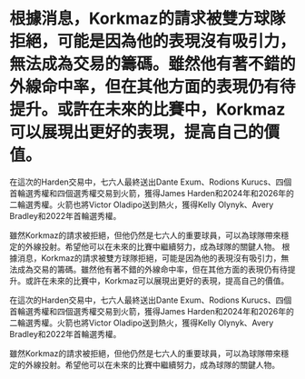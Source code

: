 # 根據消息，Korkmaz的請求被雙方球隊拒絕，可能是因為他的表現沒有吸引力，無法成為交易的籌碼。雖然他有著不錯的外線命中率，但在其他方面的表現仍有待提升。或許在未來的比賽中，Korkmaz可以展現出更好的表現，提高自己的價值。

在這次的Harden交易中，七六人最終送出Dante Exum、Rodions Kurucs、四個首輪選秀權和四個選秀權交易到火箭，獲得James Harden和2024年和2026年的二輪選秀權。火箭也將Victor Oladipo送到熱火，獲得Kelly Olynyk、Avery Bradley和2022年首輪選秀權。

雖然Korkmaz的請求被拒絕，但他仍然是七六人的重要球員，可以為球隊帶來穩定的外線投射。希望他可以在未來的比賽中繼續努力，成為球隊的關鍵人物。 
 根據消息，Korkmaz的請求被雙方球隊拒絕，可能是因為他的表現沒有吸引力，無法成為交易的籌碼。雖然他有著不錯的外線命中率，但在其他方面的表現仍有待提升。或許在未來的比賽中，Korkmaz可以展現出更好的表現，提高自己的價值。

在這次的Harden交易中，七六人最終送出Dante Exum、Rodions Kurucs、四個首輪選秀權和四個選秀權交易到火箭，獲得James Harden和2024年和2026年的二輪選秀權。火箭也將Victor Oladipo送到熱火，獲得Kelly Olynyk、Avery Bradley和2022年首輪選秀權。

雖然Korkmaz的請求被拒絕，但他仍然是七六人的重要球員，可以為球隊帶來穩定的外線投射。希望他可以在未來的比賽中繼續努力，成為球隊的關鍵人物。
